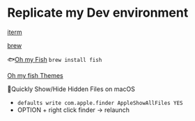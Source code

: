 
# Replicate my Dev environment

[iterm](https://www.iterm2.com/downloads.html)

[brew](https://brew.sh/)

:fish:[Oh my Fish](https://github.com/oh-my-fish/oh-my-fish)
```brew install fish```

[Oh my fish Themes](https://github.com/oh-my-fish/oh-my-fish/blob/master/docs/Themes.md)


:apple:Quickly Show/Hide Hidden Files on macOS 
- ```defaults write com.apple.finder AppleShowAllFiles YES```
- OPTION + right click finder -> relaunch
